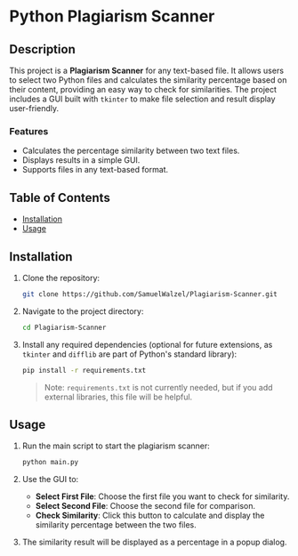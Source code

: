 # Python Plagiarism Scanner

## Description

This project is a **Plagiarism Scanner** for any text-based file. It allows users to select two Python files and calculates the similarity percentage based on their content, providing an easy way to check for similarities. The project includes a GUI built with `tkinter` to make file selection and result display user-friendly.

### Features
- Calculates the percentage similarity between two text files.
- Displays results in a simple GUI.
- Supports files in any text-based format.

## Table of Contents

- [Installation](#installation)
- [Usage](#usage)

## Installation

1. Clone the repository:

    ```bash
    git clone https://github.com/SamuelWalzel/Plagiarism-Scanner.git
    ```

2. Navigate to the project directory:

    ```bash
    cd Plagiarism-Scanner
    ```

3. Install any required dependencies (optional for future extensions, as `tkinter` and `difflib` are part of Python's standard library):

    ```bash
    pip install -r requirements.txt
    ```

    > Note: `requirements.txt` is not currently needed, but if you add external libraries, this file will be helpful.

## Usage

1. Run the main script to start the plagiarism scanner:

    ```bash
    python main.py
    ```

2. Use the GUI to:
   - **Select First File**: Choose the first file you want to check for similarity.
   - **Select Second File**: Choose the second file for comparison.
   - **Check Similarity**: Click this button to calculate and display the similarity percentage between the two files.

3. The similarity result will be displayed as a percentage in a popup dialog.
